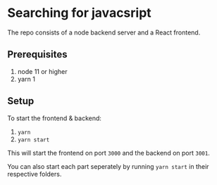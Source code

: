 # Searching for javacsript

The repo consists of a node backend server and a React frontend.

## Prerequisites

1. node 11 or higher
2. yarn 1

## Setup

To start the frontend & backend:

1. `yarn`
2. `yarn start`

This will start the frontend on port `3000` and the backend on port `3001`.

You can also start each part seperately by running `yarn start` in their respective folders.
